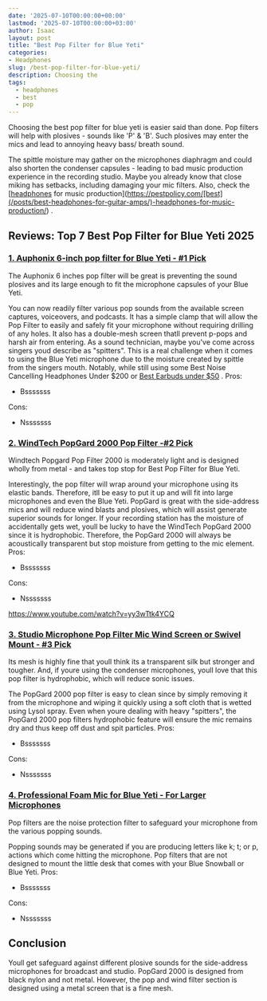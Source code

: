 ```yaml
---
date: '2025-07-10T00:00:00+00:00'
lastmod: '2025-07-10T00:00:00+03:00'
author: Isaac
layout: post
title: "Best Pop Filter for Blue Yeti"
categories:
- Headphones
slug: /best-pop-filter-for-blue-yeti/
description: Choosing the
tags: 
  - headphones
  - best
  - pop
---
```

Choosing the
best pop filter for blue yeti
is easier said than done.
Pop filters will help with plosives - sounds like 'P' & 'B'. Such plosives may enter the mics and lead to annoying heavy bass/ breath sound.

The spittle moisture may gather on the microphones diaphragm and could also shorten the condenser capsules - leading to bad music production experience in the recording studio.
Maybe you already know that close miking has setbacks, including damaging your mic filters. Also, check the
[[headphones](/posts/best-dj-headphones/) for music production](https://pestpolicy.com/[best](/posts/best-headphones-for-guitar-amps/)-headphones-for-music-production/)
.
## Reviews: Top 7 Best Pop Filter for Blue Yeti 2025
### [1. Auphonix 6-inch pop filter for Blue Yeti - #1 Pick](https://www.amazon.com/dp/B00HBN6T1I/?tag=p-policy-20)
The Auphonix 6 inches pop filter will be great is preventing the sound plosives and its large enough to fit the microphone capsules of your Blue Yeti.


You can now readily filter various pop sounds from the available screen captures, voiceovers, and podcasts.
It has a simple clamp that will allow the Pop Filter to easily and safely fit your microphone without requiring drilling of any holes. It also has a double-mesh screen thatll prevent p-pops and harsh air from entering.
As a sound technician, maybe you've come across singers youd describe as "spitters". This is a real challenge when it comes to using the Blue Yeti microphone due to the moisture created by spittle from the singers mouth. Notably, while still using some
Best Noise Cancelling Headphones Under $200
or
[Best Earbuds under $50](https://pestpolicy.com/best-earbuds-under-50/)
.
Pros:
- Bsssssss

Cons:
- Nsssssss

### [2. WindTech PopGard 2000 Pop Filter -#2 Pick](https://www.amazon.com/dp/B00946ZJN4/?tag=p-policy-20)
Windtech Popgard Pop Filter 2000 is moderately light and is designed wholly from metal - and takes top stop for Best Pop Filter for Blue Yeti.

Interestingly, the pop filter will wrap around your microphone using its elastic bands. Therefore, itll be easy to put it up and will fit into large microphones and even the Blue Yeti.
PopGard is great with the side-address mics and will reduce wind blasts and plosives, which will assist generate superior sounds for longer.
If your recording station has the moisture of accidentally gets wet, youll be lucky to have the WindTech PopGard 2000 since it is hydrophobic. Therefore, the PopGard 2000 will always be acoustically transparent but stop moisture from getting to the mic element.
Pros:
- Bsssssss

Cons:
- Nsssssss

https://www.youtube.com/watch?v=yy3wTtk4YCQ
### [3. Studio Microphone Pop Filter Mic Wind Screen or Swivel Mount - #3 Pick](https://www.amazon.com/dp/B008AOH1O6/?tag=p-policy-20)
Its mesh is highly fine that youll think its a transparent silk but stronger and tougher. And, if youre using the condenser microphones, youll love that this pop filter is hydrophobic, which will reduce sonic issues.

The PopGard 2000 pop filter is easy to clean since by simply removing it from the microphone and wiping it quickly using a soft cloth that is wetted using Lysol spray. Even when youre dealing with heavy "spitters", the PopGard 2000 pop filters hydrophobic feature will ensure the mic remains dry and thus keep off dust and spit particles.
Pros:
- Bsssssss

Cons:
- Nsssssss

### [4. Professional Foam Mic for Blue Yeti - For Larger Microphones](https://www.amazon.com/dp/B017PH9682/?tag=p-policy-20)
Pop filters are the noise protection filter to safeguard your microphone from the various popping sounds.

Popping sounds may be generated if you are producing letters like k; t; or p, actions which come hitting the microphone. Pop filters that are not designed to mount the little desk that comes with your Blue Snowball or Blue Yeti.
Pros:
- Bsssssss

Cons:
- Nsssssss

## Conclusion
Youll get safeguard against different plosive sounds for the side-address microphones for broadcast and studio.
PopGard 2000 is designed from black nylon and not metal. However, the pop and wind filter section is designed using a metal screen that is a fine mesh.
